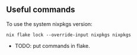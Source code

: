 ## Useful commands

To use the system nixpkgs version:

`nix flake lock --override-input nixpkgs nixpkgs`

* TODO: put commands in flake.